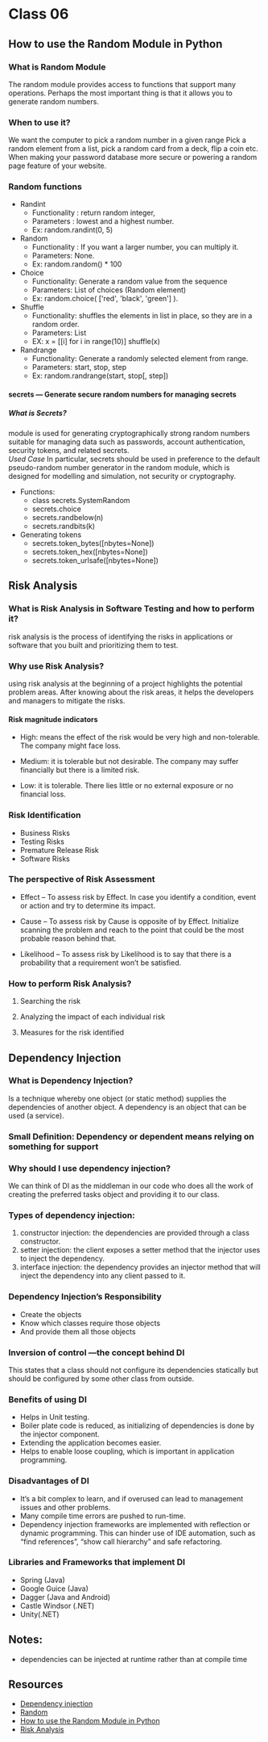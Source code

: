 # Class 06

## How to use the Random Module in Python

### What is Random Module

The random module provides access to functions that support many operations. Perhaps the most important thing is that it allows you to generate random numbers.

### When to use it?

We want the computer to pick a random number in a given range Pick a random element from a list, pick a random card from a deck, flip a coin etc. When making your password database more secure or powering a random page feature of your website.

### Random functions

* Randint
  * Functionality : return random integer,
  * Parameters :  lowest and a highest number.
  * Ex: random.randint(0, 5)
* Random
  * Functionality : If you want a larger number, you can multiply it.
  * Parameters: None.
  * Ex: random.random() * 100
* Choice
  * Functionality: Generate a random value from the sequence
  * Parameters: List of choices (Random element)
  * Ex: random.choice( ['red', 'black', 'green'] ).
* Shuffle
  * Functionality:  shuffles the elements in list in place, so they are in a random order.
  * Parameters: List
  * EX: x = [[i] for i in range(10)]
shuffle(x)
* Randrange
  * Functionality: Generate a randomly selected element from range.
  * Parameters: start, stop, step
  * Ex: random.randrange(start, stop[, step])

#### secrets — Generate secure random numbers for managing secrets
##### What is Secrets?
module is used for generating cryptographically strong random numbers suitable for managing data such as passwords, account authentication, security tokens, and related secrets.
<br/> 
_Used Case_
In particular, secrets should be used in preference to the default pseudo-random number generator in the random module, which is designed for modelling and simulation, not security or cryptography.
* Functions:
  * class secrets.SystemRandom
  * secrets.choice
  * secrets.randbelow(n)
  * secrets.randbits(k)
* Generating tokens
  * secrets.token_bytes([nbytes=None])
  * secrets.token_hex([nbytes=None])
  * secrets.token_urlsafe([nbytes=None])
  
## Risk Analysis

### What is Risk Analysis in Software Testing and how to perform it?

risk analysis is the process of identifying the risks in applications or software that you built and prioritizing them to test.

### Why use Risk Analysis?

using risk analysis at the beginning of a project highlights the potential problem areas. After knowing about the risk areas, it helps the developers and managers to mitigate the risks.

#### Risk magnitude indicators

* High: means the effect of the risk would be very high and non-tolerable. The company might face loss.

* Medium: it is tolerable but not desirable. The company may suffer financially but there is a limited risk.

* Low: it is tolerable. There lies little or no external exposure or no financial loss.

### Risk Identification

* Business Risks
* Testing Risks
* Premature Release Risk
* Software Risks

### The perspective of Risk Assessment

* Effect – To assess risk by Effect. In case you identify a condition, event or action and try to determine its impact.

* Cause – To assess risk by Cause is opposite of by Effect. Initialize scanning the problem and reach to the point that could be the most probable reason behind that.

* Likelihood – To assess risk by Likelihood is to say that there is a probability that a requirement won’t be satisfied.

### How to perform Risk Analysis?

1. Searching the risk

2. Analyzing the impact of each individual risk

3. Measures for the risk identified

## Dependency Injection
### What is Dependency Injection?
Is a technique whereby one object (or static method) supplies the dependencies of another object. A dependency is an object that can be used (a service).
### Small Definition: Dependency or dependent means relying on something for support
### Why should I use dependency injection?
We can think of DI as the middleman in our code who does all the work of creating the preferred tasks object and providing it to our class.

### Types of dependency injection:
1. constructor injection: the dependencies are provided through a class constructor.
2. setter injection: the client exposes a setter method that the injector uses to inject the dependency.
3. interface injection: the dependency provides an injector method that will inject the dependency into any client passed to it. 

### Dependency Injection’s Responsibility
* Create the objects
* Know which classes require those objects
* And provide them all those objects

### Inversion of control —the concept behind DI
This states that a class should not configure its dependencies statically but should be configured by some other class from outside.

### Benefits of using DI
* Helps in Unit testing.
* Boiler plate code is reduced, as initializing of dependencies is done by the injector component.
* Extending the application becomes easier.
* Helps to enable loose coupling, which is important in application programming.

### Disadvantages of DI
* It’s a bit complex to learn, and if overused can lead to management issues and other problems.
* Many compile time errors are pushed to run-time.
* Dependency injection frameworks are implemented with reflection or dynamic programming. This can hinder use of IDE automation, such as “find references”, “show call hierarchy” and safe refactoring.

### Libraries and Frameworks that implement DI
* Spring (Java)
* Google Guice (Java)
* Dagger (Java and Android)
* Castle Windsor (.NET)
* Unity(.NET)

## Notes: 
* dependencies can be injected at runtime rather than at compile time



## Resources
* [Dependency injection](https://www.freecodecamp.org/news/a-quick-intro-to-dependency-injection-what-it-is-and-when-to-use-it-7578c84fa88f/)
* [Random](https://docs.python.org/3/library/random.html)
* [How to use the Random Module in Python](https://www.pythonforbeginners.com/random/how-to-use-the-random-module-in-python)
* [Risk Analysis](https://www.edureka.co/blog/risk-analysis-in-software-testing/)






